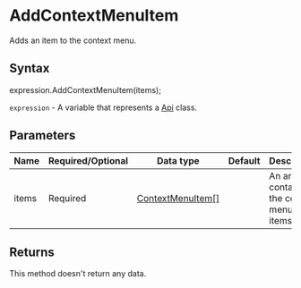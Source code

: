 # AddContextMenuItem

Adds an item to the context menu.

## Syntax

expression.AddContextMenuItem(items);

`expression` - A variable that represents a [Api](../Api.md) class.

## Parameters

| **Name** | **Required/Optional** | **Data type** | **Default** | **Description** |
| ------------- | ------------- | ------------- | ------------- | ------------- |
| items | Required | [ContextMenuItem[]](../../Enumeration/ContextMenuItem.md) |  | An array containing the context menu items. |

## Returns

This method doesn't return any data.